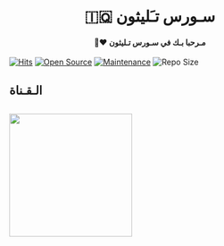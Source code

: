<h1 align="center"><b>🇮🇶 سـورس تـَليثون  </b></h1>
<h4 align="center">🧸♥ مـرحبا بـك في سـورس تـليثون</h4>

[![Hits](https://hits.seeyoufarm.com/api/count/incr/badge.svg?url=https%3A%2F%2Fgithub.com%2FJepThon-AR%2FJM-THON&count_bg=%2379C83D&title_bg=%23555555&icon=&icon_color=%23E7E7E7&title=hits&edge_flat=false)](https://github.com/JepThon-AR/JM-THON)
[![Open Source](https://badges.frapsoft.com/os/v2/open-source.png?v=103)](https://github.com/ellerbrock/open-source-badges/)
[![Maintenance](https://img.shields.io/badge/Maintained%3F-yes-green?&style=flat-square)](https://GitHub.com/JepThon-AR/JM-THON/graphs/commit-activity) 
![Repo Size](https://img.shields.io/github/repo-size/JepThon-AR/JM-THON?&style=flat-square&logo=github)

## الـقـناة ##
   <a href="https://t.me/lB8BBB"><img src="https://img.shields.io/badge/Source%20Dev%3F-here-inactive?&style=plastic?&logo=telegram" width=220px></a></p>
 - 
